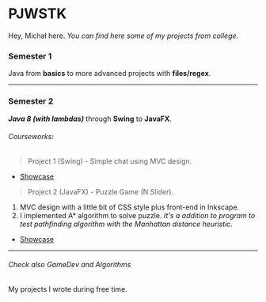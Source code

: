 # PJWSTK
Hey, Michał here. 
*You can find here some of my projects from college.*



### **Semester 1**

 Java from **basics** to more advanced projects with **files/regex**. 


---
### **Semester 2**

 **_Java 8 (with lambdas)_** through **Swing** to **JavaFX**.


###### Courseworks:

> Project 1 (Swing)  - Simple chat using MVC design. 
  * [Showcase](https://i.pinimg.com/originals/39/38/c4/3938c4f40eca24a745c602053acc0ac4.png)
  
  
> Project 2 (JavaFX) - Puzzle Game (N Slider).
  
 1. MVC design with a little bit of CSS style plus front-end in Inkscape.
 2. I implemented A* algorithm to solve puzzle. _It's a addition to program to test pathfinding algorithm with the Manhattan distance heuristic._
  
  * [Showcase](https://i.pinimg.com/originals/ee/66/d8/ee66d8f3b089615cb84d284704be641a.png)



___
###### Check also GameDev and Algorithms
My projects I wrote during free time.
